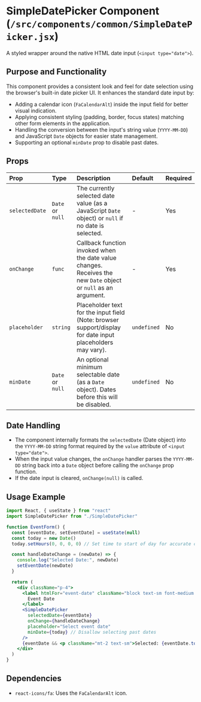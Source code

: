 # SimpleDatePicker Component (`/src/components/common/SimpleDatePicker.jsx`)

A styled wrapper around the native HTML date input (`<input type="date">`).

## Purpose and Functionality

This component provides a consistent look and feel for date selection using the browser's built-in date picker UI. It enhances the standard date input by:

- Adding a calendar icon (`FaCalendarAlt`) inside the input field for better visual indication.
- Applying consistent styling (padding, border, focus states) matching other form elements in the application.
- Handling the conversion between the input's string value (`YYYY-MM-DD`) and JavaScript `Date` objects for easier state management.
- Supporting an optional `minDate` prop to disable past dates.

## Props

| Prop           | Type             | Description                                                                                                     | Default     | Required |
| :------------- | :--------------- | :-------------------------------------------------------------------------------------------------------------- | :---------- | :------- |
| `selectedDate` | `Date` or `null` | The currently selected date value (as a JavaScript `Date` object) or `null` if no date is selected.             | -           | Yes      |
| `onChange`     | `func`           | Callback function invoked when the date value changes. Receives the new `Date` object or `null` as an argument. | -           | Yes      |
| `placeholder`  | `string`         | Placeholder text for the input field (Note: browser support/display for date input placeholders may vary).      | `undefined` | No       |
| `minDate`      | `Date` or `null` | An optional minimum selectable date (as a `Date` object). Dates before this will be disabled.                   | `undefined` | No       |

## Date Handling

- The component internally formats the `selectedDate` (Date object) into the `YYYY-MM-DD` string format required by the `value` attribute of `<input type="date">`.
- When the input value changes, the `onChange` handler parses the `YYYY-MM-DD` string back into a `Date` object before calling the `onChange` prop function.
- If the date input is cleared, `onChange(null)` is called.

## Usage Example

```jsx
import React, { useState } from "react"
import SimpleDatePicker from "./SimpleDatePicker"

function EventForm() {
  const [eventDate, setEventDate] = useState(null)
  const today = new Date()
  today.setHours(0, 0, 0, 0) // Set time to start of day for accurate comparison

  const handleDateChange = (newDate) => {
    console.log("Selected Date:", newDate)
    setEventDate(newDate)
  }

  return (
    <div className="p-4">
      <label htmlFor="event-date" className="block text-sm font-medium text-gray-700 mb-1">
        Event Date
      </label>
      <SimpleDatePicker
        selectedDate={eventDate}
        onChange={handleDateChange}
        placeholder="Select event date"
        minDate={today} // Disallow selecting past dates
      />
      {eventDate && <p className="mt-2 text-sm">Selected: {eventDate.toLocaleDateString()}</p>}
    </div>
  )
}
```

## Dependencies

- `react-icons/fa`: Uses the `FaCalendarAlt` icon.
